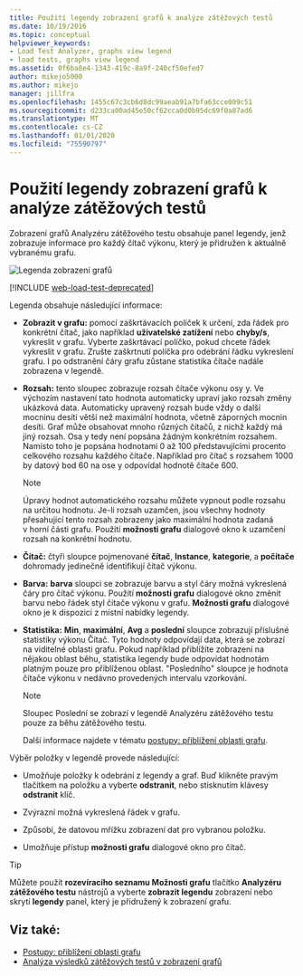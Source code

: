 ```yaml
---
title: Použití legendy zobrazení grafů k analýze zátěžových testů
ms.date: 10/19/2016
ms.topic: conceptual
helpviewer_keywords:
- Load Test Analyzer, graphs view legend
- load tests, graphs view legend
ms.assetid: 0f6ba8e4-1343-419c-8a9f-240cf50efed7
author: mikejo5000
ms.author: mikejo
manager: jillfra
ms.openlocfilehash: 1455c67c3cb6d8dc99aeab91a7bfa63cce009c51
ms.sourcegitcommit: d233ca00ad45e50cf62cca0d0b95dc69f0a87ad6
ms.translationtype: MT
ms.contentlocale: cs-CZ
ms.lasthandoff: 01/01/2020
ms.locfileid: "75590797"
---
```

# <a name="use-the-graphs-view-legend-to-analyze-load-tests"></a>Použití legendy zobrazení grafů k analýze zátěžových testů

Zobrazení grafů Analyzéru zátěžového testu obsahuje panel legendy, jenž zobrazuje informace pro každý čítač výkonu, který je přidružen k aktuálně vybranému grafu.

![Legenda zobrazení grafů](../test/media/load_viewlegend.png)

[!INCLUDE [web-load-test-deprecated](includes/web-load-test-deprecated.md)]

Legenda obsahuje následující informace:

- **Zobrazit v grafu:** pomocí zaškrtávacích políček k určení, zda řádek pro konkrétní čítač, jako například **uživatelské zatížení** nebo **chyby/s**, vykreslit v grafu. Vyberte zaškrtávací políčko, pokud chcete řádek vykreslit v grafu. Zrušte zaškrtnutí políčka pro odebrání řádku vykreslení grafu. I po odstranění čáry grafu zůstane statistika čítače nadále zobrazena v legendě.

- **Rozsah:** tento sloupec zobrazuje rozsah čítače výkonu osy y. Ve výchozím nastavení tato hodnota automaticky upraví jako rozsah změny ukázková data. Automaticky upravený rozsah bude vždy o další mocninu desíti větší než maximální hodnota, včetně záporných mocnin desíti. Graf může obsahovat mnoho různých čítačů, z nichž každý má jiný rozsah. Osa y tedy není popsána žádným konkrétním rozsahem. Namísto toho je popsána hodnotami 0 až 100 představujícími procento celkového rozsahu každého čítače. Například pro čítač s rozsahem 1000 by datový bod 60 na ose y odpovídal hodnotě čítače 600.

    > [!NOTE]
    > Úpravy hodnot automatického rozsahu můžete vypnout podle rozsahu na určitou hodnotu. Je-li rozsah uzamčen, jsou všechny hodnoty přesahující tento rozsah zobrazeny jako maximální hodnota zadaná v horní části grafu. Použití **možnosti grafu** dialogové okno k uzamčení rozsah na konkrétní hodnotu.

- **Čítač:** čtyři sloupce pojmenované **čítač**, **Instance**, **kategorie**, a **počítače** dohromady jedinečně identifikují čítač výkonu.

- **Barva:** **barva** sloupci se zobrazuje barvu a styl čáry možná vykreslená čáry pro čítač výkonu. Použití **možnosti grafu** dialogové okno změnit barvu nebo řádek styl čítače výkonu v grafu. **Možnosti grafu** dialogové okno je k dispozici z místní nabídky legendy.

- **Statistika:** **Min**, **maximální**, **Avg** a **poslední** sloupce zobrazují příslušné statistiky výkonu Čítač. Tyto hodnoty odpovídají data, která se zobrazí na viditelné oblasti grafu. Pokud například přiblížíte zobrazení na nějakou oblast běhu, statistika legendy bude odpovídat hodnotám platným pouze pro přiblíženou oblast. "Posledního" sloupce je hodnota čítače výkonu v nedávno provedených intervalu vzorkování.

    > [!NOTE]
    > Sloupec Poslední se zobrazí v legendě Analyzéru zátěžového testu pouze za běhu zátěžového testu.

     Další informace najdete v tématu [postupy: přiblížení oblasti grafu](../test/how-to-zoom-in-on-a-region-of-the-graph-in-load-test-results.md).

Výběr položky v legendě provede následující:

- Umožňuje položky k odebrání z legendy a graf. Buď klikněte pravým tlačítkem na položku a vyberte **odstranit**, nebo stisknutím klávesy **odstranit** klíč.

- Zvýrazní možná vykreslená řádek v grafu.

- Způsobí, že datovou mřížku zobrazení dat pro vybranou položku.

- Umožňuje přístup **možnosti grafu** dialogové okno pro čítač.

> [!TIP]
> Můžete použít **rozevíracího seznamu Možnosti grafu** tlačítko **Analyzéru zátěžového testu** nástrojů a vyberte **zobrazit legendu** zobrazení nebo skrytí **legendy** panel, který je přidružený k zobrazení grafu.

## <a name="see-also"></a>Viz také:

- [Postupy: přiblížení oblasti grafu](../test/how-to-zoom-in-on-a-region-of-the-graph-in-load-test-results.md)
- [Analýza výsledků zátěžových testů v zobrazení grafů](../test/analyze-load-test-results-in-the-graphs-view.md)
